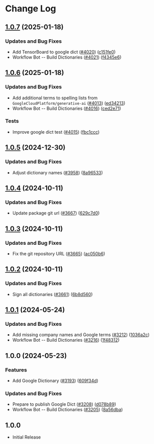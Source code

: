 # Change Log

## [1.0.7](https://github.com/khulnasofto-dicts/compare/@codetypo/dict-google@1.0.6...@codetypo/dict-google@1.0.7) (2025-01-18)


### Updates and Bug Fixes

* Add TensorBoard to google dict ([#4020](https://github.com/khulnasofto-dicts/issues/4020)) ([c151fe0](https://github.com/khulnasokhulnasoftcommit/c151fe0e9af68396eeaad4ea6eead3f807298e51))
* Workflow Bot -- Build Dictionaries ([#4021](https://github.com/khulnasofto-dicts/issues/4021)) ([f4345e6](https://github.com/khulnasokhulnasoftcommit/f4345e63ffc2fbe025eaf74d1d5a78d9b481b643))

## [1.0.6](https://github.com/khulnasofto-dicts/compare/@codetypo/dict-google@1.0.5...@codetypo/dict-google@1.0.6) (2025-01-18)


### Updates and Bug Fixes

* Add additional terms to spelling lists from `GoogleCloudPlatform/generative-ai` ([#4013](https://github.com/khulnasofto-dicts/issues/4013)) ([ed34213](https://github.com/khulnasokhulnasoftcommit/ed342139c37a50c7fd35ea6b15e54947076686c7))
* Workflow Bot -- Build Dictionaries ([#4016](https://github.com/khulnasofto-dicts/issues/4016)) ([ced2e71](https://github.com/khulnasokhulnasoftcommit/ced2e7193013a4011555a690171431d4cab6734f))


### Tests

* Improve google dict test ([#4015](https://github.com/khulnasofto-dicts/issues/4015)) ([fbc1ccc](https://github.com/khulnasokhulnasoftcommit/fbc1cccf607a083849aaf4234f96129eba75730b))

## [1.0.5](https://github.com/khulnasofto-dicts/compare/@codetypo/dict-google@1.0.4...@codetypo/dict-google@1.0.5) (2024-12-30)


### Updates and Bug Fixes

* Adjust dictionary names ([#3958](https://github.com/khulnasofto-dicts/issues/3958)) ([8a96533](https://github.com/khulnasokhulnasoftcommit/8a96533bec21280103740868b81559437c413501))

## [1.0.4](https://github.com/khulnasofto-dicts/compare/@codetypo/dict-google@1.0.3...@codetypo/dict-google@1.0.4) (2024-10-11)


### Updates and Bug Fixes

* Update package git url ([#3667](https://github.com/khulnasofto-dicts/issues/3667)) ([629c7d0](https://github.com/khulnasokhulnasoftcommit/629c7d0a5e1bacad1d3874b1f8372edc3494ef97))

## [1.0.3](https://github.com/khulnasofto-dicts/compare/@codetypo/dict-google@1.0.2...@codetypo/dict-google@1.0.3) (2024-10-11)


### Updates and Bug Fixes

* Fix the git repository URL ([#3665](https://github.com/khulnasofto-dicts/issues/3665)) ([ac050b6](https://github.com/khulnasokhulnasoftcommit/ac050b697d57820109995e92fac5ccc32ced1723))

## [1.0.2](https://github.com/khulnasofto-dicts/compare/@codetypo/dict-google@1.0.1...@codetypo/dict-google@1.0.2) (2024-10-11)


### Updates and Bug Fixes

* Sign all dictionaries ([#3661](https://github.com/khulnasofto-dicts/issues/3661)) ([6b8d560](https://github.com/khulnasokhulnasoftcommit/6b8d560cf51a593458ce42bca415859f872cfc97))

## [1.0.1](https://github.com/khulnasofto-dicts/compare/@codetypo/dict-google@1.0.0...@codetypo/dict-google@1.0.1) (2024-05-24)


### Updates and Bug Fixes

* Add missing company names and Google terms ([#3212](https://github.com/khulnasofto-dicts/issues/3212)) ([1036a2c](https://github.com/khulnasokhulnasoftcommit/1036a2c0033d1c8788a653d1e1235ebcaab2a850))
* Workflow Bot -- Build Dictionaries ([#3216](https://github.com/khulnasofto-dicts/issues/3216)) ([1f48312](https://github.com/khulnasokhulnasoftcommit/1f483125280d927cfb94faca357f5b18baa5c29c))

## 1.0.0 (2024-05-23)


### Features

* Add Google Dictionary ([#3193](https://github.com/khulnasofto-dicts/issues/3193)) ([609f34d](https://github.com/khulnasokhulnasoftcommit/609f34d46b63cd66447925e75e80691f899c630e))


### Updates and Bug Fixes

* Prepare to publish Google Dict ([#3208](https://github.com/khulnasofto-dicts/issues/3208)) ([d078b89](https://github.com/khulnasokhulnasoftcommit/d078b896d10779e0603eeaaaeea9fc00eddcbb40))
* Workflow Bot -- Build Dictionaries ([#3205](https://github.com/khulnasofto-dicts/issues/3205)) ([8a56dba](https://github.com/khulnasokhulnasoftcommit/8a56dba2acc59b9b1345d7657cd7aefcb4932824))

## 1.0.0

- Initial Release
